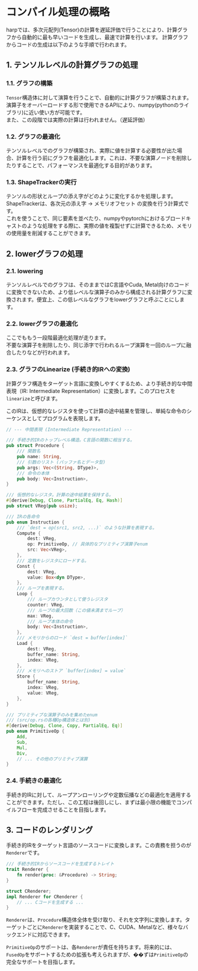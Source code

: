 # コンパイル処理の概略
harpでは、多次元配列(Tensor)の計算を遅延評価で行うことにより、計算グラフから自動的に最も早いコードを生成し、最速で計算を行います。
計算グラフからコードの生成は以下のような手順で行われます。  

## 1. テンソルレベルの計算グラフの処理
### 1.1. グラフの構築
`Tensor`構造体に対して演算を行うことで、自動的に計算グラフが構築されます。
演算子をオーバーロードする形で使用できるAPIにより、numpy(pythonのライブラリ)に近い使い方が可能です。  
また、この段階では実際の計算は行われません。（遅延評価）

### 1.2. グラフの最適化
テンソルレベルでのグラフが構築され、実際に値を計算する必要性が出た場合、計算を行う前にグラフを最適化します。これは、不要な演算ノードを削除したりすることで、パフォーマンスを最適化する目的があります。

### 1.3. ShapeTrackerの実行
テンソルの形状とループの添え字がどのように変化するかを処理します。
ShapeTrackerは、各次元の添え字 -> メモリオフセット の変換を行う計算式です。  
これを使うことで、同じ要素を並べたり、numpyやpytorchにおけるブロードキャストのような処理をする際に、実際の値を複製せずに計算できるため、メモリの使用量を削減することができます。

## 2. lowerグラフの処理
### 2.1. lowering
テンソルレベルでのグラフは、そのままではC言語やCuda, Metal向けのコードに変換できないため、より低レベルな演算子のみから構成される計算グラフに変換されます。便宜上、この低レベルなグラフをlowerグラフと呼ぶことにします。

### 2.2. lowerグラフの最適化
ここでももう一段階最適化処理が走ります。  
不要な演算子を削除したり、同じ添字で行われるループ演算を一回のループに融合したりなどが行われます。  

### 2.3. グラフのLinearize (手続き的IRへの変換)
計算グラフ構造をターゲット言語に変換しやすくするため、より手続き的な中間表現（IR: Intermediate Representation）に変換します。このプロセスを`linearize`と呼びます。

このIRは、仮想的なレジスタを使って計算の途中結果を管理し、単純な命令のシーケンスとしてプログラムを表現します。

```rust
// --- 中間表現 (Intermediate Representation) ---

/// 手続き的IRのトップレベル構造。C言語の関数に相当する。
pub struct Procedure {
    /// 関数名
    pub name: String,
    /// 引数のリスト (バッファ名とデータ型)
    pub args: Vec<(String, DType)>,
    /// 命令の本体
    pub body: Vec<Instruction>,
}

/// 仮想的なレジスタ。計算の途中結果を保持する。
#[derive(Debug, Clone, PartialEq, Eq, Hash)]
pub struct VReg(pub usize);

/// IRの各命令
pub enum Instruction {
    /// `dest = op(src1, src2, ...)` のような計算を表現する。
    Compute {
        dest: VReg,
        op: PrimitiveOp, // 具体的なプリミティブ演算子enum
        src: Vec<VReg>,
    },
    /// 定数をレジスタにロードする。
    Const {
        dest: VReg,
        value: Box<dyn DType>,
    },
    /// ループを表現する。
    Loop {
        /// ループカウンタとして使うレジスタ
        counter: VReg,
        /// ループの最大回数（この値未満までループ）
        max: VReg,
        /// ループ本体の命令
        body: Vec<Instruction>,
    },
    /// メモリからのロード `dest = buffer[index]`
    Load {
        dest: VReg,
        buffer_name: String,
        index: VReg,
    },
    /// メモリへのストア `buffer[index] = value`
    Store {
        buffer_name: String,
        index: VReg,
        value: VReg,
    },
}

/// プリミティブな演算子のみを集めたenum
/// (src/op.rsの各種Op構造体とは別)
#[derive(Debug, Clone, Copy, PartialEq, Eq)]
pub enum PrimitiveOp {
    Add,
    Sub,
    Mul,
    Div,
    // ... その他のプリミティブ演算
}
```

### 2.4. 手続きの最適化
手続き的IRに対して、ループアンローリングや定数伝播などの最適化を適用することができます。ただし、この工程は後回しにし、まずは最小限の機能でコンパイルフローを完成させることを目指します。

## 3. コードのレンダリング
手続き的IRをターゲット言語のソースコードに変換します。この責務を担うのが`Renderer`です。

```rust
/// 手続き的IRからソースコードを生成するトレイト
trait Renderer {
    fn render(proc: &Procedure) -> String;
}

struct CRenderer;
impl Renderer for CRenderer {
    // ... Cコードを生成する ...
}
```
`Renderer`は、`Procedure`構造体全体を受け取り、それを文字列に変換します。ターゲットごとに`Renderer`を実装することで、C、CUDA、Metalなど、様々なバックエンドに対応できます。

`PrimitiveOp`のサポートは、各`Renderer`が責任を持ちます。将来的には、`FusedOp`をサポートするための拡張も考えられますが、��ずは`PrimitiveOp`の完全なサポートを目指します。
